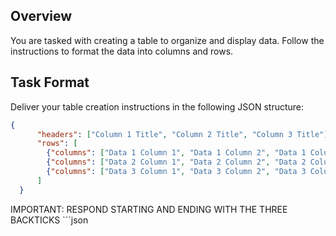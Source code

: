 ## Overview

You are tasked with creating a table to organize and display data. Follow the instructions to format the data into columns and rows.

## Task Format

Deliver your table creation instructions in the following JSON structure:

```json
{
      "headers": ["Column 1 Title", "Column 2 Title", "Column 3 Title"],
      "rows": [
        {"columns": ["Data 1 Column 1", "Data 1 Column 2", "Data 1 Column 3"]},
        {"columns": ["Data 2 Column 1", "Data 2 Column 2", "Data 2 Column 3"]},
        {"columns": ["Data 3 Column 1", "Data 3 Column 2", "Data 3 Column 3"]}
      ]
  }
```

IMPORTANT: RESPOND STARTING AND ENDING WITH THE THREE BACKTICKS ```json